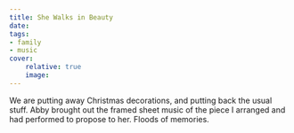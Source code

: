 ```yaml
---
title: She Walks in Beauty
date:
tags:
- family
- music
cover:
    relative: true
    image: 
---
```


We are putting away Christmas decorations, and putting back the usual stuff. Abby brought out the framed sheet music of the piece I arranged and had performed to propose to her. Floods of memories. 